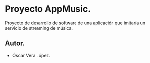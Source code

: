 # Proyecto AppMusic.

Proyecto de desarrollo de software de una aplicación que imitaría un servicio de 
streaming de música.

## Autor.

* Óscar Vera López.
